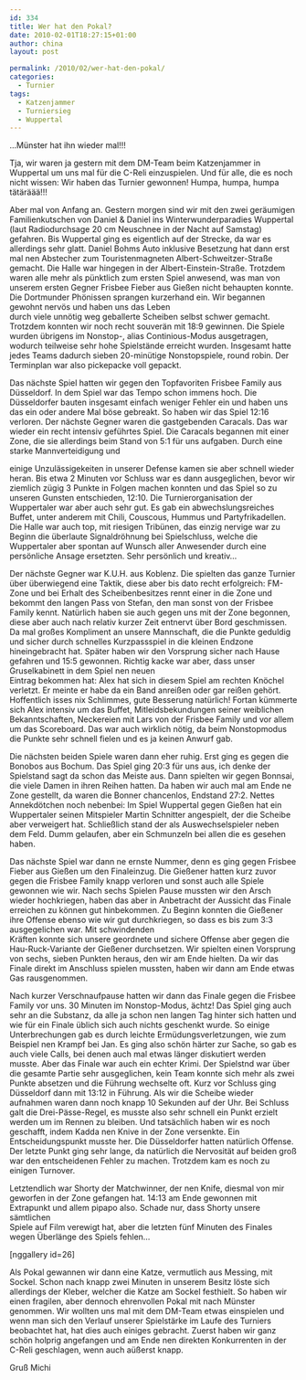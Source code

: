 ```yaml
---
id: 334
title: Wer hat den Pokal?
date: 2010-02-01T18:27:15+01:00
author: china
layout: post

permalink: /2010/02/wer-hat-den-pokal/
categories:
  - Turnier
tags:
  - Katzenjammer
  - Turniersieg
  - Wuppertal
---
```

&#8230;Münster hat ihn wieder mal!!!

Tja, wir waren ja gestern mit dem DM-Team beim Katzenjammer in Wuppertal um uns mal für die C-Reli einzuspielen. Und für alle, die es noch nicht wissen: Wir haben das Turnier gewonnen! Humpa, humpa, humpa tätäräää!!!

Aber mal von Anfang an. Gestern morgen sind wir mit den zwei geräumigen Familienkutschen von Daniel & Daniel ins Winterwunderparadies Wuppertal (laut Radiodurchsage 20 cm Neuschnee in der Nacht auf Samstag) gefahren. Bis Wuppertal ging es eigentlich auf der Strecke, da war es allerdings sehr glatt. Daniel Bohms Auto inklusive Besetzung hat dann erst mal nen Abstecher zum Touristenmagneten Albert-Schweitzer-Straße gemacht. Die Halle war hingegen in der Albert-Einstein-Straße. Trotzdem waren alle mehr als pünktlich zum ersten Spiel anwesend, was man von unserem ersten Gegner Frisbee Fieber aus Gießen nicht behaupten konnte. Die Dortmunder Phönissen sprangen kurzerhand ein. Wir begannen gewohnt nervös und haben uns das Leben  
durch viele unnötig weg geballerte Scheiben selbst schwer gemacht. Trotzdem konnten wir noch recht souverän mit 18:9 gewinnen. Die Spiele wurden übrigens im Nonstop-, alias Continious-Modus ausgetragen, wodurch teilweise sehr hohe Spielstände erreicht wurden. Insgesamt hatte jedes Teams dadurch sieben 20-minütige Nonstopspiele, round robin. Der Terminplan war also pickepacke voll gepackt.

<!--more-->Das nächste Spiel hatten wir gegen den Topfavoriten Frisbee Family aus Düsseldorf. In dem Spiel war das Tempo schon immens hoch. Die Düsseldorfer bauten insgesamt einfach weniger Fehler ein und haben uns das ein oder andere Mal böse gebreakt. So haben wir das Spiel 12:16 verloren. Der nächste Gegner waren die gastgebenden Caracals. Das war wieder ein recht intensiv geführtes Spiel. Die Caracals begannen mit einer Zone, die sie allerdings beim Stand von 5:1 für uns aufgaben. Durch eine starke Mannverteidigung und

einige Unzulässigekeiten in unserer Defense kamen sie aber schnell wieder heran. Bis etwa 2 Minuten vor Schluss war es dann ausgeglichen, bevor wir ziemlich zügig 3 Punkte in Folgen machen konnten und das Spiel so zu unseren Gunsten entschieden, 12:10. Die Turnierorganisation der Wuppertaler war aber auch sehr gut. Es gab ein abwechslungsreiches Buffet, unter anderem mit Chili, Couscous, Hummus und Partyfrikadellen. Die Halle war auch top, mit riesigen Tribünen, das einzig nervige war zu Beginn die überlaute Signaldröhnung bei Spielschluss, welche die Wuppertaler aber spontan auf Wunsch aller Anwesender durch eine persönliche Ansage ersetzten. Sehr persönlich und kreativ&#8230;

Der nächste Gegner war K.U.H. aus Koblenz. Die spielten das ganze Turnier über überwiegend eine Taktik, diese aber bis dato recht erfolgreich: FM-Zone und bei Erhalt des Scheibenbesitzes rennt einer in die Zone und bekommt den langen Pass von Stefan, den man sonst von der Frisbee Family kennt. Natürlich haben sie auch gegen uns mit der Zone begonnen, diese aber auch nach relativ kurzer Zeit entnervt über Bord geschmissen. Da mal großes Kompliment an unsere Mannschaft, die die Punkte geduldig und sicher durch schnelles Kurzpassspiel in die kleinen Endzone hineingebracht hat. Später haben wir den Vorsprung sicher nach Hause gefahren und 15:5 gewonnen. Richtig kacke war aber, dass unser Gruselkabinett in dem Spiel nen neuen  
Eintrag bekommen hat: Alex hat sich in diesem Spiel am rechten Knöchel verletzt. Er meinte er habe da ein Band anreißen oder gar reißen gehört. Hoffentlich isses nix Schlimmes, gute Besserung natürlich! Fortan kümmerte  
sich Alex intensiv um das Buffet, Mitleidsbekundungen seiner weiblichen Bekanntschaften, Neckereien mit Lars von der Frisbee Family und vor allem um das Scoreboard. Das war auch wirklich nötig, da beim Nonstopmodus die Punkte sehr schnell fielen und es ja keinen Anwurf gab.

Die nächsten beiden Spiele waren dann eher ruhig. Erst ging es gegen die Bonobos aus Bochum. Das Spiel ging 20:3 für uns aus, ich denke der Spielstand sagt da schon das Meiste aus. Dann spielten wir gegen Bonnsai, die viele Damen in ihren Reihen hatten. Da haben wir auch mal am Ende ne Zone gestellt, da waren die Bonner chancenlos, Endstand 27:2. Nettes Annekdötchen noch nebenbei: Im Spiel Wuppertal gegen Gießen hat ein Wuppertaler seinen Mitspieler Martin Schnitter angespielt, der die Scheibe aber verweigert hat. Schließlich stand der als Auswechselspieler neben dem Feld. Dumm gelaufen, aber ein Schmunzeln bei allen die es gesehen haben.

Das nächste Spiel war dann ne ernste Nummer, denn es ging gegen Frisbee Fieber aus Gießen um den Finaleinzug. Die Gießener hatten kurz zuvor gegen die Frisbee Family knapp verloren und sonst auch alle Spiele gewonnen wie wir. Nach sechs Spielen Pause mussten wir den Arsch wieder hochkriegen, haben das aber in Anbetracht der Aussicht das Finale erreichen zu können gut hinbekommen. Zu Beginn konnten die Gießener ihre Offense ebenso wie wir gut durchkriegen, so dass es bis zum 3:3 ausgegelichen war. Mit schwindenden  
Kräften konnte sich unsere geordnete und sichere Offense aber gegen die Hau-Ruck-Variante der Gießener durchsetzen. Wir spielten einen Vorsprung von sechs, sieben Punkten heraus, den wir am Ende hielten. Da wir das Finale direkt im Anschluss spielen mussten, haben wir dann am Ende etwas Gas rausgenommen.

Nach kurzer Verschnaufpause hatten wir dann das Finale gegen die Frisbee Family vor uns. 30 Minuten im Nonstop-Modus, ächtz! Das Spiel ging auch sehr an die Substanz, da alle ja schon nen langen Tag hinter sich hatten und wie für ein Finale üblich sich auch nichts geschenkt wurde. So einige Unterbrechungen gab es durch leichte Ermüdungsverletzungen, wie zum Beispiel nen Krampf bei Jan. Es ging also schön härter zur Sache, so gab es auch viele Calls, bei denen auch mal etwas länger diskutiert werden musste. Aber das Finale war auch ein echter Krimi. Der Spielstnd war über die gesamte Partie sehr ausgeglichen, kein Team konnte sich mehr als zwei Punkte absetzen und die Führung wechselte oft. Kurz vor Schluss ging Düsseldorf dann mit 13:12 in Führung. Als wir die Scheibe wieder aufnahmen waren dann noch knapp 10 Sekunden auf der Uhr. Bei Schluss galt die Drei-Pässe-Regel, es musste also sehr schnell ein Punkt erzielt werden um im Rennen zu bleiben. Und tatsächlich haben wir es noch geschafft, indem Kadda nen Knive in der Zone versenkte. Ein Entscheidungspunkt musste her. Die Düsseldorfer hatten natürlich Offense. Der letzte Punkt ging sehr lange, da natürlich die Nervosität auf beiden groß war den entscheidenen Fehler zu machen. Trotzdem kam es noch zu einigen Turnover.

Letztendlich war Shorty der Matchwinner, der nen Knife, diesmal von mir geworfen in der Zone gefangen hat. 14:13 am Ende gewonnen mit Extrapunkt und allem pipapo also. Schade nur, dass Shorty unsere sämtlichen  
Spiele auf Film verewigt hat, aber die letzten fünf Minuten des Finales wegen Überlänge des Spiels fehlen&#8230;

[nggallery id=26]

Als Pokal gewannen wir dann eine Katze, vermutlich aus Messing, mit Sockel. Schon nach knapp zwei Minuten in unserem Besitz löste sich allerdings der Kleber, welcher die Katze am Sockel festhielt. So haben wir einen fragilen, aber dennoch ehrenvollen Pokal mit nach Münster genommen. Wir wollten uns mal mit dem DM-Team etwas einspielen und wenn man sich den Verlauf unserer Spielstärke im Laufe des Turniers beobachtet hat, hat dies auch einiges gebracht. Zuerst haben wir ganz schön holprig angefangen und am Ende nen direkten Konkurrenten in der C-Reli geschlagen, wenn auch aüßerst knapp.

Gruß Michi